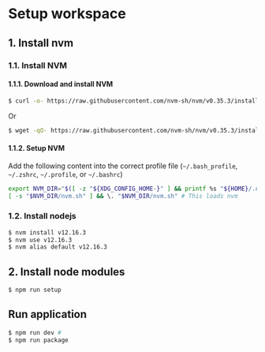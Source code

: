 # Setup workspace

## 1. Install nvm

### 1.1. Install NVM

#### 1.1.1. Download and install NVM

```bash
$ curl -o- https://raw.githubusercontent.com/nvm-sh/nvm/v0.35.3/install.sh | bash
```

Or

```bash
$ wget -qO- https://raw.githubusercontent.com/nvm-sh/nvm/v0.35.3/install.sh | bash
```

#### 1.1.2. Setup NVM

Add the following content into the correct profile file (`~/.bash_profile`, `~/.zshrc`, `~/.profile`, or `~/.bashrc`)

```bash
export NVM_DIR="$([ -z "${XDG_CONFIG_HOME-}" ] && printf %s "${HOME}/.nvm" || printf %s "${XDG_CONFIG_HOME}/nvm")"
[ -s "$NVM_DIR/nvm.sh" ] && \. "$NVM_DIR/nvm.sh" # This loads nvm
```

### 1.2. Install nodejs

```bash
$ nvm install v12.16.3
$ nvm use v12.16.3
$ nvm alias default v12.16.3
```

## 2. Install node modules

```bash
$ npm run setup
```

## Run application

```bash
$ npm run dev #
$ npm run package
```